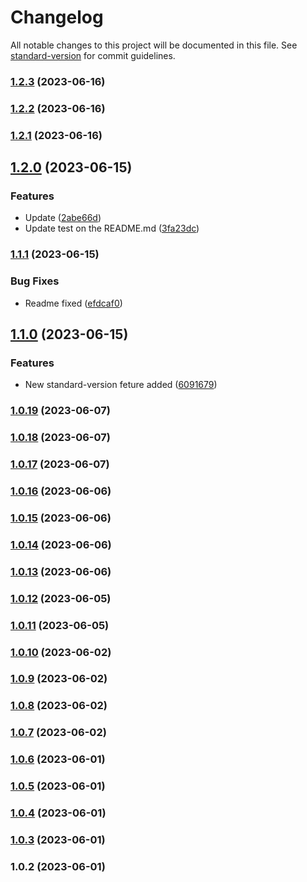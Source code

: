 # Changelog

All notable changes to this project will be documented in this file. See [standard-version](https://github.com/conventional-changelog/standard-version) for commit guidelines.

### [1.2.3](https://github.com/arunodhayamsam/delete-branch-test/compare/v1.2.2...v1.2.3) (2023-06-16)

### [1.2.2](https://github.com/arunodhayamsam/delete-branch-test/compare/v1.2.1...v1.2.2) (2023-06-16)

### [1.2.1](https://github.com/arunodhayamsam/delete-branch-test/compare/v1.2.0...v1.2.1) (2023-06-16)

## [1.2.0](https://github.com/arunodhayamsam/delete-branch-test/compare/v1.1.1...v1.2.0) (2023-06-15)


### Features

* Update ([2abe66d](https://github.com/arunodhayamsam/delete-branch-test/commit/2abe66d37d10fb16eb5509647d8308c40f914ed4))
* Update test on the README.md ([3fa23dc](https://github.com/arunodhayamsam/delete-branch-test/commit/3fa23dc0f5023a31c8b6d7722fde7a2f6cc2b051))

### [1.1.1](https://github.com/arunodhayamsam/delete-branch-test/compare/v1.1.0...v1.1.1) (2023-06-15)


### Bug Fixes

* Readme fixed ([efdcaf0](https://github.com/arunodhayamsam/delete-branch-test/commit/efdcaf0eb861ebae292e086971063a48fc35e3f6))

## [1.1.0](https://github.com/arunodhayamsam/delete-branch-test/compare/v1.0.19...v1.1.0) (2023-06-15)


### Features

* New standard-version feture added ([6091679](https://github.com/arunodhayamsam/delete-branch-test/commit/6091679e5b1415002b538e5efc253c50e364e4c1))

### [1.0.19](https://github.com/arunodhayamsam/delete-branch-test/compare/v1.0.18...v1.0.19) (2023-06-07)

### [1.0.18](https://github.com/arunodhayamsam/delete-branch-test/compare/v1.0.17...v1.0.18) (2023-06-07)

### [1.0.17](https://github.com/arunodhayamsam/delete-branch-test/compare/v1.0.16...v1.0.17) (2023-06-07)

### [1.0.16](https://github.com/arunodhayamsam/delete-branch-test/compare/v1.0.15...v1.0.16) (2023-06-06)

### [1.0.15](https://github.com/arunodhayamsam/delete-branch-test/compare/v1.0.14...v1.0.15) (2023-06-06)

### [1.0.14](https://github.com/arunodhayamsam/delete-branch-test/compare/v1.0.13...v1.0.14) (2023-06-06)

### [1.0.13](https://github.com/arunodhayamsam/delete-branch-test/compare/v1.0.12...v1.0.13) (2023-06-06)

### [1.0.12](https://github.com/arunodhayamsam/delete-branch-test/compare/v1.0.11...v1.0.12) (2023-06-05)

### [1.0.11](https://github.com/arunodhayamsam/delete-branch-test/compare/v1.0.10...v1.0.11) (2023-06-05)

### [1.0.10](https://github.com/arunodhayamsam/delete-branch-test/compare/v1.0.9...v1.0.10) (2023-06-02)

### [1.0.9](https://github.com/arunodhayamsam/delete-branch-test/compare/v1.0.6...v1.0.9) (2023-06-02)

### [1.0.8](https://github.com/arunodhayamsam/delete-branch-test/compare/v1.0.7...v1.0.8) (2023-06-02)

### [1.0.7](https://github.com/arunodhayamsam/delete-branch-test/compare/v1.0.6...v1.0.7) (2023-06-02)

### [1.0.6](https://github.com/arunodhayamsam/delete-branch-test/compare/v1.0.5...v1.0.6) (2023-06-01)

### [1.0.5](https://github.com/arunodhayamsam/delete-branch-test/compare/v1.0.4...v1.0.5) (2023-06-01)

### [1.0.4](https://github.com/arunodhayamsam/delete-branch-test/compare/v1.0.3...v1.0.4) (2023-06-01)

### [1.0.3](https://github.com/arunodhayamsam/delete-branch-test/compare/v1.0.2...v1.0.3) (2023-06-01)

### 1.0.2 (2023-06-01)
